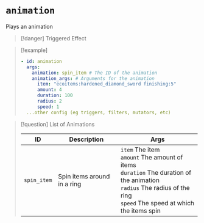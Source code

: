 # `animation`

Plays an animation

> [!danger] Triggered Effect

> [!example]
> ```yaml
> - id: animation
>   args:
>     animation: spin_item # The ID of the animation
>     animation_args: # Arguments for the animation
>       item: "ecoitems:hardened_diamond_sword finishing:5"
>       amount: 4
>       duration: 100
>       radius: 2
>       speed: 1
>   ...other config (eg triggers, filters, mutators, etc)
> ```

> [!question] List of Animations
> 
> | ID          | Description                 | Args                                                                                                                                                                                    |
> | ----------- | --------------------------- | --------------------------------------------------------------------------------------------------------------------------------------------------------------------------------------- |
> | `spin_item` | Spin items around in a ring | `item` The item <br/> `amount` The amount of items <br/> `duration` The duration of the animation <br/> `radius` The radius of the ring <br/> `speed` The speed at which the items spin |

